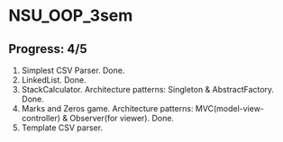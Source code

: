 # NSU_OOP_3sem
## Progress: 4/5
1. Simplest CSV Parser. Done.    
2. LinkedList. Done.         
3. StackCalculator. Architecture patterns: Singleton & AbstractFactory. Done.     
4. Marks and Zeros game. Architecture patterns: MVC(model-view-controller) & Observer(for viewer). Done.   
5. Template CSV parser. 
